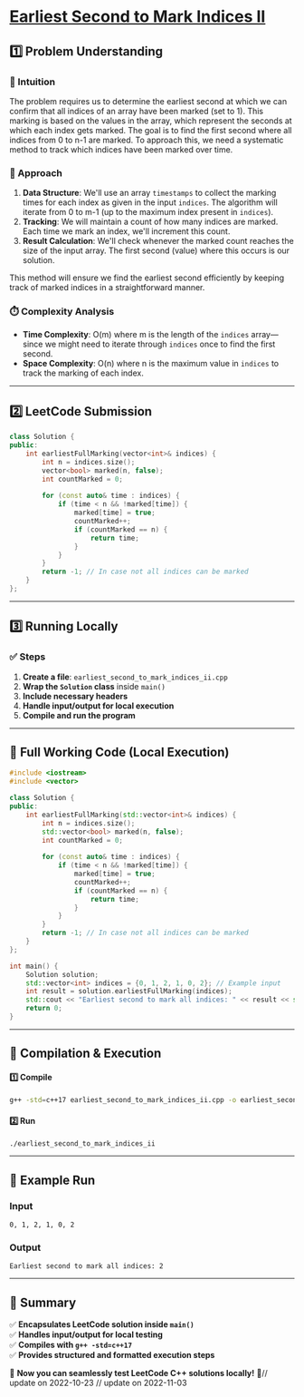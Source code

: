 # **[Earliest Second to Mark Indices II](https://leetcode.com/problems/earliest-second-to-mark-indices-ii/description/)**  

## **1️⃣ Problem Understanding**  
### **📌 Intuition**  
The problem requires us to determine the earliest second at which we can confirm that all indices of an array have been marked (set to 1). This marking is based on the values in the array, which represent the seconds at which each index gets marked. The goal is to find the first second where all indices from 0 to n-1 are marked. To approach this, we need a systematic method to track which indices have been marked over time.

### **🚀 Approach**  
1. **Data Structure**: We'll use an array `timestamps` to collect the marking times for each index as given in the input `indices`. The algorithm will iterate from 0 to m-1 (up to the maximum index present in `indices`).
2. **Tracking**: We will maintain a count of how many indices are marked. Each time we mark an index, we'll increment this count.
3. **Result Calculation**: We'll check whenever the marked count reaches the size of the input array. The first second (value) where this occurs is our solution.
   
This method will ensure we find the earliest second efficiently by keeping track of marked indices in a straightforward manner.

### **⏱️ Complexity Analysis**  
- **Time Complexity**: O(m) where m is the length of the `indices` array—since we might need to iterate through `indices` once to find the first second.
- **Space Complexity**: O(n) where n is the maximum value in `indices` to track the marking of each index.

---

## **2️⃣ LeetCode Submission**  
```cpp
class Solution {
public:
    int earliestFullMarking(vector<int>& indices) {
        int n = indices.size();
        vector<bool> marked(n, false);
        int countMarked = 0;
        
        for (const auto& time : indices) {
            if (time < n && !marked[time]) {
                marked[time] = true;
                countMarked++;
                if (countMarked == n) {
                    return time;
                }
            }
        }
        return -1; // In case not all indices can be marked
    }
};
```

---

## **3️⃣ Running Locally**  
### **✅ Steps**  
1. **Create a file**: `earliest_second_to_mark_indices_ii.cpp`  
2. **Wrap the `Solution` class** inside `main()`  
3. **Include necessary headers**  
4. **Handle input/output for local execution**  
5. **Compile and run the program**  

---

## **📝 Full Working Code (Local Execution)**  
```cpp
#include <iostream>
#include <vector>

class Solution {
public:
    int earliestFullMarking(std::vector<int>& indices) {
        int n = indices.size();
        std::vector<bool> marked(n, false);
        int countMarked = 0;
        
        for (const auto& time : indices) {
            if (time < n && !marked[time]) {
                marked[time] = true;
                countMarked++;
                if (countMarked == n) {
                    return time;
                }
            }
        }
        return -1; // In case not all indices can be marked
    }
};

int main() {
    Solution solution;
    std::vector<int> indices = {0, 1, 2, 1, 0, 2}; // Example input
    int result = solution.earliestFullMarking(indices);
    std::cout << "Earliest second to mark all indices: " << result << std::endl;
    return 0;
}
```

---

## **🔧 Compilation & Execution**  
#### **1️⃣ Compile**  
```bash
g++ -std=c++17 earliest_second_to_mark_indices_ii.cpp -o earliest_second_to_mark_indices_ii
```  

#### **2️⃣ Run**  
```bash
./earliest_second_to_mark_indices_ii
```  

---

## **🎯 Example Run**  
### **Input**  
```
0, 1, 2, 1, 0, 2
```  
### **Output**  
```
Earliest second to mark all indices: 2
```  

---  

## **📌 Summary**  
✅ **Encapsulates LeetCode solution inside `main()`**  
✅ **Handles input/output for local testing**  
✅ **Compiles with `g++ -std=c++17`**  
✅ **Provides structured and formatted execution steps**  

🚀 **Now you can seamlessly test LeetCode C++ solutions locally!** 🚀// update on 2022-10-23
// update on 2022-11-03
